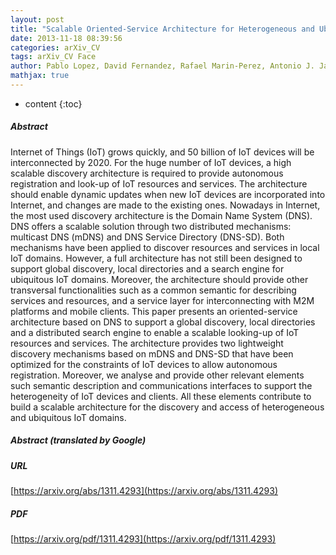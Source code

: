 ```yaml
---
layout: post
title: "Scalable Oriented-Service Architecture for Heterogeneous and Ubiquitous IoT Domains"
date: 2013-11-18 08:39:56
categories: arXiv_CV
tags: arXiv_CV Face
author: Pablo Lopez, David Fernandez, Rafael Marin-Perez, Antonio J. Jara, Antonio F. Gomez-Skarmeta
mathjax: true
---
```


* content
{:toc}

##### Abstract
Internet of Things (IoT) grows quickly, and 50 billion of IoT devices will be interconnected by 2020. For the huge number of IoT devices, a high scalable discovery architecture is required to provide autonomous registration and look-up of IoT resources and services. The architecture should enable dynamic updates when new IoT devices are incorporated into Internet, and changes are made to the existing ones. Nowadays in Internet, the most used discovery architecture is the Domain Name System (DNS). DNS offers a scalable solution through two distributed mechanisms: multicast DNS (mDNS) and DNS Service Directory (DNS-SD). Both mechanisms have been applied to discover resources and services in local IoT domains. However, a full architecture has not still been designed to support global discovery, local directories and a search engine for ubiquitous IoT domains. Moreover, the architecture should provide other transversal functionalities such as a common semantic for describing services and resources, and a service layer for interconnecting with M2M platforms and mobile clients. This paper presents an oriented-service architecture based on DNS to support a global discovery, local directories and a distributed search engine to enable a scalable looking-up of IoT resources and services. The architecture provides two lightweight discovery mechanisms based on mDNS and DNS-SD that have been optimized for the constraints of IoT devices to allow autonomous registration. Moreover, we analyse and provide other relevant elements such semantic description and communications interfaces to support the heterogeneity of IoT devices and clients. All these elements contribute to build a scalable architecture for the discovery and access of heterogeneous and ubiquitous IoT domains.

##### Abstract (translated by Google)


##### URL
[https://arxiv.org/abs/1311.4293](https://arxiv.org/abs/1311.4293)

##### PDF
[https://arxiv.org/pdf/1311.4293](https://arxiv.org/pdf/1311.4293)


